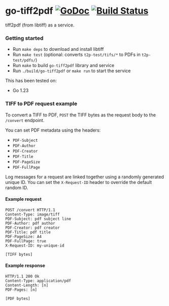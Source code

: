 go-tiff2pdf [![GoDoc](https://godoc.org/github.com/companieshouse/go-tiff2pdf?status.svg)](https://godoc.org/github.com/companieshouse/go-tiff2pdf) [![Build Status](https://travis-ci.org/companieshouse/go-tiff2pdf.svg?branch=master)](https://travis-ci.org/companieshouse/go-tiff2pdf)
===========

tiff2pdf (from libtiff) as a service.

### Getting started

- Run `make deps` to download and install libtiff
- Run `make test` (optional: converts `t2p-test/tifs/*` to PDFs in `t2p-test/pdfs/`)
- Run `make` to build `go-tiff2pdf` library and service
- Run `./build/go-tiff2pdf` or `make run` to start the service

This has been tested on:
* Go 1.23

### TIFF to PDF request example

To convert a TIFF to PDF, `POST` the TIFF bytes as the request body to the `/convert` endpoint.

You can set PDF metadata using the headers:
* `PDF-Subject`
* `PDF-Author`
* `PDF-Creator`
* `PDF-Title`
* `PDF-PageSize`
* `PDF-FullPage`

Log messages for a request are linked together using a randomly generated unique ID.
You can set the `X-Request-ID` header to override the default random ID.

#### Example request

```
POST /convert HTTP/1.1
Content-Type: image/tiff
PDF-Subject: pdf subject line
PDF-Author: pdf author
PDF-Creator: pdf creator
PDF-Title: pdf title
PDF-PageSize: A4
PDF-FullPage: true
X-Request-ID: my-unique-id

[TIFF bytes]
```

#### Example response

```
HTTP/1.1 200 Ok
Content-Type: application/pdf
Content-Length: [n]
PDF-Pages: [n]

[PDF bytes]
```
